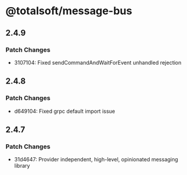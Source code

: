 # @totalsoft/message-bus

## 2.4.9

### Patch Changes

- 3107104: Fixed sendCommandAndWaitForEvent unhandled rejection

## 2.4.8

### Patch Changes

- d649104: Fixed grpc default import issue

## 2.4.7

### Patch Changes

- 31d4647: Provider independent, high-level, opinionated messaging library
